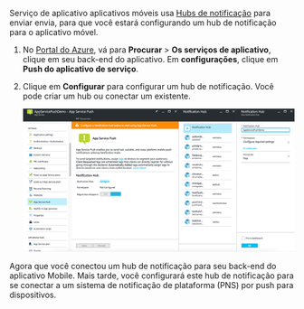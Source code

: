 Serviço de aplicativo aplicativos móveis usa [Hubs de notificação] para enviar envia, para que você estará configurando um hub de notificação para o aplicativo móvel.

1. No [Portal do Azure], vá para **Procurar** > **Os serviços de aplicativo**, clique em seu back-end do aplicativo. Em **configurações**, clique em **Push do aplicativo de serviço**.

2. Clique em **Configurar** para configurar um hub de notificação. Você pode criar um hub ou conectar um existente.

    ![](./media/app-service-mobile-create-notification-hub/configure-hub-flow.png)

Agora que você conectou um hub de notificação para seu back-end do aplicativo Mobile. Mais tarde, você configurará este hub de notificação para se conectar a um sistema de notificação de plataforma (PNS) por push para dispositivos.

[Portal do Azure]: https://portal.azure.com/
[Hubs de notificação]: https://azure.microsoft.com/en-us/documentation/articles/notification-hubs-push-notification-overview/